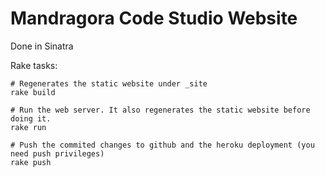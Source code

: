 Mandragora Code Studio Website
==============================

Done in Sinatra       

Rake tasks:

	# Regenerates the static website under _site
    rake build

	# Run the web server. It also regenerates the static website before doing it.
	rake run
	
	# Push the commited changes to github and the heroku deployment (you need push privileges) 
	rake push
              



